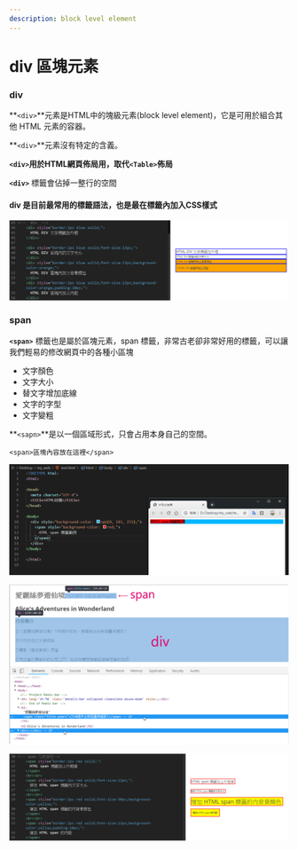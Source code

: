 ```yaml
---
description: block level element
---
```


# div 區塊元素

### div

**`<div>`**元素是HTML中的塊級元素\(block level element\)，它是可用於組合其他 HTML 元素的容器。

 **`<div>`**元素沒有特定的含義。

**`<div>`用於HTML網頁佈局用，取代`<Table>`佈局**

**`<div>`** 標籤會佔掉一整行的空間

#### div 是目前最常用的標籤語法，也是最在標籤內加入CSS樣式

![](../.gitbook/assets/image%20%2870%29.png)

### span

**`<span>`** 標籤也是屬於區塊元素，span 標籤，非常古老卻非常好用的標籤，可以讓我們輕易的修改網頁中的各種小區塊

* 文字顏色
* 文字大小
* 替文字增加底線
* 文字的字型
* 文字變粗

**`<sapn>`**是以一個區域形式，只會占用本身自己的空間。

```markup
<span>區塊內容放在這裡</span>
```

![span&#x53EA;&#x6703;&#x4F54;&#x64DA;&#x6709;&#x8A2D;&#x5B9A;&#x7684;&#x6587;&#x5B57;&#x5340;&#x584A;&#x7BC4;&#x570D;](../.gitbook/assets/image%20%2889%29.png)

![Div&#x5247;&#x6703;&#x4F54;&#x64DA;&#x4E00;&#x6574;&#x500B;&#x7248;&#x9762;](../.gitbook/assets/image%20%2864%29.png)

![](../.gitbook/assets/image%20%2846%29.png)



